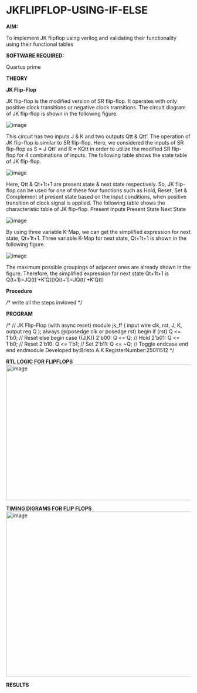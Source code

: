 # JKFLIPFLOP-USING-IF-ELSE

**AIM:** 

To implement  JK flipflop using verilog and validating their functionality using their functional tables

**SOFTWARE REQUIRED:**

Quartus prime

**THEORY**

**JK Flip-Flop**

JK flip-flop is the modified version of SR flip-flop. It operates with only positive clock transitions or negative clock transitions. The circuit diagram of JK flip-flop is shown in the following figure.

![image](https://github.com/naavaneetha/JKFLIPFLOP-USING-IF-ELSE/assets/154305477/a649c30b-232b-4558-b188-fd6c09845180)


This circuit has two inputs J & K and two outputs Qtt & Qtt’. The operation of JK flip-flop is similar to SR flip-flop. Here, we considered the inputs of SR flip-flop as S = J Qtt’ and R = KQtt in order to utilize the modified SR flip-flop for 4 combinations of inputs. The following table shows the state table of JK flip-flop.

![image](https://github.com/naavaneetha/JKFLIPFLOP-USING-IF-ELSE/assets/154305477/c4360742-e8a8-4937-b089-c46c0433f9a3)

 
Here, Qtt & Qt+1t+1 are present state & next state respectively. So, JK flip-flop can be used for one of these four functions such as Hold, Reset, Set & Complement of present state based on the input conditions, when positive transition of clock signal is applied. The following table shows the characteristic table of JK flip-flop. Present Inputs Present State Next State
 
![image](https://github.com/naavaneetha/JKFLIPFLOP-USING-IF-ELSE/assets/154305477/6c275261-a6d5-4c37-a3a7-1e88ca11c4cd)

By using three variable K-Map, we can get the simplified expression for next state, Qt+1t+1. Three variable K-Map for next state, Qt+1t+1 is shown in the following figure.
 
![image](https://github.com/naavaneetha/JKFLIPFLOP-USING-IF-ELSE/assets/154305477/5174f41b-0ce0-4329-a372-6d1943ea6673)

The maximum possible groupings of adjacent ones are already shown in the figure. Therefore, the simplified expression for next state Qt+1t+1 is Q(t+1)=JQ(t)′+K′Q(t)Q(t+1)=JQ(t)′+K′Q(t)

**Procedure**

/* write all the steps invloved */

**PROGRAM**

/* // JK Flip-Flop (with async reset)
module jk_ff (
    input  wire clk, rst, J, K,
    output reg  Q
);
    always @(posedge clk or posedge rst) begin
        if (rst)
            Q <= 1'b0;        // Reset
        else begin
            case ({J,K})
                2'b00: Q <= Q;        // Hold
                2'b01: Q <= 1'b0;     // Reset
                2'b10: Q <= 1'b1;     // Set
                2'b11: Q <= ~Q;       // Toggle
            endcase
        end
    end
endmodule
Developed by:Bristo A.K RegisterNumber:25011512
*/

**RTL LOGIC FOR FLIPFLOPS**
<img width="813" height="369" alt="image" src="https://github.com/user-attachments/assets/5ab66677-92a5-4545-b36c-348831200587" />

**TIMING DIGRAMS FOR FLIP FLOPS**
<img width="801" height="449" alt="image" src="https://github.com/user-attachments/assets/5f0d0c14-059b-4113-ae73-6371922c0b08" />

**RESULTS**
